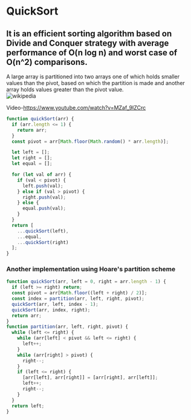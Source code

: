# QuickSort

## It is an efficient sorting algorithm based on Divide and Conquer strategy with average performance of O(n log n) and worst case of O(n^2) comparisons.

A large array is partitioned into two arrays one of which holds smaller values than the pivot, based on which the partition is made and another array holds values greater than the pivot value.  
![wikipedia](https://upload.wikimedia.org/wikipedia/commons/6/6a/Sorting_quicksort_anim.gif)  
  
Video-https://www.youtube.com/watch?v=MZaf_9IZCrc  

```javascript
function quickSort(arr) {
  if (arr.length <= 1) {
    return arr;
  }
  const pivot = arr[Math.floor(Math.random() * arr.length)];

  let left = [];
  let right = [];
  let equal = [];

  for (let val of arr) {
    if (val < pivot) {
      left.push(val);
    } else if (val > pivot) {
      right.push(val);
    } else {
      equal.push(val);
    }
  }
  return [
    ...quickSort(left),
    ...equal,
    ...quickSort(right)
  ];
}  
```  
  
### Another implementation using Hoare's partition scheme  


```javascript
function quickSort(arr, left = 0, right = arr.length - 1) {
  if (left >= right) return;
  const pivot = arr[Math.floor((left + right) / 2)];
  const index = partition(arr, left, right, pivot);
  quickSort(arr, left, index - 1);
  quickSort(arr, index, right);
  return arr;
}
function partition(arr, left, right, pivot) {
  while (left <= right) {
    while (arr[left] < pivot && left <= right) {
      left++;
    }
    while (arr[right] > pivot) {
      right--;
    }
    if (left <= right) {
      [arr[left], arr[right]] = [arr[right], arr[left]];
      left++;
      right--;
    }
  }
  return left;
}

```
